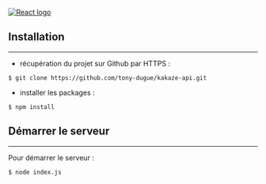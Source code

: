 [![React logo](https://res.cloudinary.com/jerrick/image/upload/v1612867327/602266ffe5abae001c525360.gif)](https://res.cloudinary.com/jerrick/image/upload/v1612867327/602266ffe5abae001c525360.gif)
## Installation
***

- récupération du projet sur Github par HTTPS :

```shell script
$ git clone https://github.com/tony-dugue/kakaze-api.git
```

- installer les packages :

```shell script
$ npm install
```

## Démarrer le serveur
***

Pour démarrer le serveur :
```shell script
$ node index.js
```
